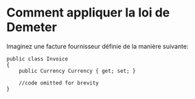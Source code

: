 # Comment appliquer la loi de Demeter



Imaginez une facture fournisseur définie de la manière suivante:
```Csharp
public class Invoice
{
    public Currency Currency { get; set; }

    //code omitted for brevity
}
```